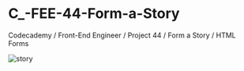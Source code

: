 # C_-FEE-44-Form-a-Story
Codecademy / Front-End Engineer / Project 44 / Form a Story / HTML Forms

![story](https://user-images.githubusercontent.com/104124293/205184163-74a323f7-2e57-49af-b03f-fb6835d3335e.gif)
